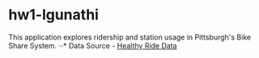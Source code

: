 # hw1-lgunathi
This application explores ridership and station usage in Pittsburgh's Bike Share System.
⋅⋅* Data Source - [Healthy Ride Data](https://healthyridepgh.com/data/)
